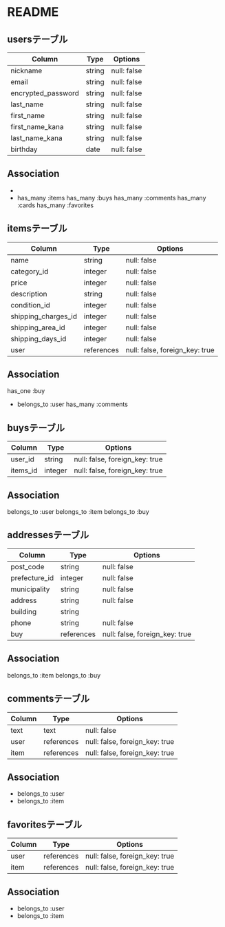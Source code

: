 # README

## usersテーブル

| Column            | Type       | Options     |
| ---------------   | ---------- | ----------- |
| nickname          | string     | null: false |
| email             | string     | null: false |
| encrypted_password| string     | null: false |
| last_name         | string     | null: false |
| first_name        | string     | null: false |
| first_name_kana   | string     | null: false |
| last_name_kana    | string     | null: false |
| birthday          | date       | null: false |

## Association
- 
- has_many   :items
  has_many   :buys
  has_many   :comments
  has_many   :cards
  has_many   :favorites

## itemsテーブル

| Column               | Type       | Options                        |
| -----------------    | ---------- | ------------                   |
| name                 | string     | null: false                    |
| category_id          | integer    | null: false                    |
| price                | integer    | null: false                    |
| description          | string     | null: false                    |
| condition_id         | integer    | null: false                    |
| shipping_charges_id  | integer    | null: false                    |
| shipping_area_id     | integer    | null: false                    |
| shipping_days_id     | integer    | null: false                    |
| user                 | references | null: false, foreign_key: true |

## Association
  has_one    :buy
- belongs_to :user
  has_many   :comments

## buysテーブル
| Column               | Type       | Options                        |
| -----------------    | ---------- | ------------                   |
| user_id              | string     | null: false, foreign_key: true |
| items_id             | integer    | null: false, foreign_key: true |

## Association
 belongs_to :user
 belongs_to :item
 belongs_to :buy

## addressesテーブル

| Column            | Type       | Options                        |
| ----------------- | ---------- | ------------------------------ |
| post_code         | string     | null: false                    |
| prefecture_id     | integer    | null: false                    |
| municipality      | string     | null: false                    |
| address           | string     | null: false                    |
| building          | string     |                                |
| phone             | string     | null: false                    |
| buy               | references | null: false, foreign_key: true |

## Association
  belongs_to :item
  belongs_to :buy

## commentsテーブル

| Column            | Type       | Options                        |
| ----------------- | ---------- | ------------------------------ |
| text              | text       | null: false                    |
| user              | references | null: false, foreign_key: true |
| item              | references | null: false, foreign_key: true |

## Association
- belongs_to :user
- belongs_to :item

## favoritesテーブル

| Column            | Type       | Options                        |
| ----------------- | ---------- | ------------------------------ |
| user              | references | null: false, foreign_key: true |
| item              | references | null: false, foreign_key: true |

## Association
- belongs_to :user
- belongs_to :item
